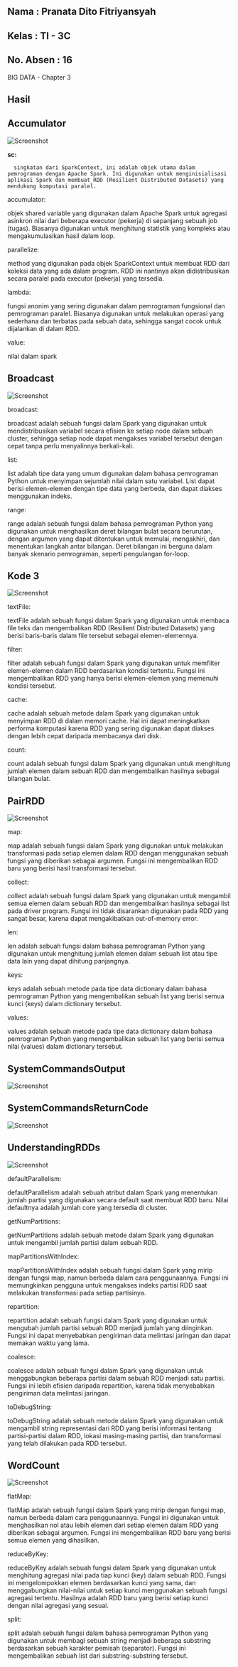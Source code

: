 ## Nama      : Pranata Dito Fitriyansyah
## Kelas     : TI - 3C
## No. Absen : 16

BIG DATA - Chapter 3

## Hasil

## Accumulator

![Screenshot](image/Accumulator.png)

**sc:** 

      singkatan dari SparkContext, ini adalah objek utama dalam pemrograman dengan Apache Spark. Ini digunakan untuk menginisialisasi aplikasi Spark dan membuat RDD (Resilient Distributed Datasets) yang mendukung komputasi paralel.

accumulator: 

objek shared variable yang digunakan dalam Apache Spark untuk agregasi asinkron nilai dari beberapa executor (pekerja) di sepanjang sebuah job (tugas). Biasanya digunakan untuk menghitung statistik yang kompleks atau mengakumulasikan hasil dalam loop.

parallelize: 

method yang digunakan pada objek SparkContext untuk membuat RDD dari koleksi data yang ada dalam program. RDD ini nantinya akan didistribusikan secara paralel pada executor (pekerja) yang tersedia.

lambda: 

fungsi anonim yang sering digunakan dalam pemrograman fungsional dan pemrograman paralel. Biasanya digunakan untuk melakukan operasi yang sederhana dan terbatas pada sebuah data, sehingga sangat cocok untuk dijalankan di dalam RDD.

value: 

nilai dalam spark

## Broadcast

![Screenshot](image/Broadcast.png)

broadcast: 

broadcast adalah sebuah fungsi dalam Spark yang digunakan untuk mendistribusikan variabel secara efisien ke setiap node dalam sebuah cluster, sehingga setiap node dapat mengakses variabel tersebut dengan cepat tanpa perlu menyalinnya berkali-kali.

list: 

list adalah tipe data yang umum digunakan dalam bahasa pemrograman Python untuk menyimpan sejumlah nilai dalam satu variabel. List dapat berisi elemen-elemen dengan tipe data yang berbeda, dan dapat diakses menggunakan indeks.

range: 

range adalah sebuah fungsi dalam bahasa pemrograman Python yang digunakan untuk menghasilkan deret bilangan bulat secara berurutan, dengan argumen yang dapat ditentukan untuk memulai, mengakhiri, dan menentukan langkah antar bilangan. Deret bilangan ini berguna dalam banyak skenario pemrograman, seperti pengulangan for-loop.

## Kode 3
![Screenshot](image/Kode3.png)

textFile: 

textFile adalah sebuah fungsi dalam Spark yang digunakan untuk membaca file teks dan mengembalikan RDD (Resilient Distributed Datasets) yang berisi baris-baris dalam file tersebut sebagai elemen-elemennya.

filter: 

filter adalah sebuah fungsi dalam Spark yang digunakan untuk memfilter elemen-elemen dalam RDD berdasarkan kondisi tertentu. Fungsi ini mengembalikan RDD yang hanya berisi elemen-elemen yang memenuhi kondisi tersebut.

cache: 

cache adalah sebuah metode dalam Spark yang digunakan untuk menyimpan RDD di dalam memori cache. Hal ini dapat meningkatkan performa komputasi karena RDD yang sering digunakan dapat diakses dengan lebih cepat daripada membacanya dari disk.

count: 

count adalah sebuah fungsi dalam Spark yang digunakan untuk menghitung jumlah elemen dalam sebuah RDD dan mengembalikan hasilnya sebagai bilangan bulat.

## PairRDD

![Screenshot](image/PairRDD.png)

map: 

map adalah sebuah fungsi dalam Spark yang digunakan untuk melakukan transformasi pada setiap elemen dalam RDD dengan menggunakan sebuah fungsi yang diberikan sebagai argumen. Fungsi ini mengembalikan RDD baru yang berisi hasil transformasi tersebut.

collect: 

collect adalah sebuah fungsi dalam Spark yang digunakan untuk mengambil semua elemen dalam sebuah RDD dan mengembalikan hasilnya sebagai list pada driver program. Fungsi ini tidak disarankan digunakan pada RDD yang sangat besar, karena dapat mengakibatkan out-of-memory error.

len: 

len adalah sebuah fungsi dalam bahasa pemrograman Python yang digunakan untuk menghitung jumlah elemen dalam sebuah list atau tipe data lain yang dapat dihitung panjangnya.

keys: 

keys adalah sebuah metode pada tipe data dictionary dalam bahasa pemrograman Python yang mengembalikan sebuah list yang berisi semua kunci (keys) dalam dictionary tersebut.

values: 

values adalah sebuah metode pada tipe data dictionary dalam bahasa pemrograman Python yang mengembalikan sebuah list yang berisi semua nilai (values) dalam dictionary tersebut.

## SystemCommandsOutput

![Screenshot](image/SystemCommandsOutput.png)

## SystemCommandsReturnCode

![Screenshot](image/SystemCommandsReturnCode.png)

## UnderstandingRDDs

![Screenshot](image/UnderstandingRDDs.png)

defaultParallelism: 

defaultParallelism adalah sebuah atribut dalam Spark yang menentukan jumlah partisi yang digunakan secara default saat membuat RDD baru. Nilai defaultnya adalah jumlah core yang tersedia di cluster.

getNumPartitions: 

getNumPartitions adalah sebuah metode dalam Spark yang digunakan untuk mengambil jumlah partisi dalam sebuah RDD.

mapPartitionsWithIndex: 

mapPartitionsWithIndex adalah sebuah fungsi dalam Spark yang mirip dengan fungsi map, namun berbeda dalam cara penggunaannya. Fungsi ini memungkinkan pengguna untuk mengakses indeks partisi RDD saat melakukan transformasi pada setiap partisinya.

repartition: 

repartition adalah sebuah fungsi dalam Spark yang digunakan untuk mengubah jumlah partisi sebuah RDD menjadi jumlah yang diinginkan. Fungsi ini dapat menyebabkan pengiriman data melintasi jaringan dan dapat memakan waktu yang lama.

coalesce: 

coalesce adalah sebuah fungsi dalam Spark yang digunakan untuk menggabungkan beberapa partisi dalam sebuah RDD menjadi satu partisi. Fungsi ini lebih efisien daripada repartition, karena tidak menyebabkan pengiriman data melintasi jaringan.

toDebugString: 

toDebugString adalah sebuah metode dalam Spark yang digunakan untuk mengambil string representasi dari RDD yang berisi informasi tentang partisi-partisi dalam RDD, lokasi masing-masing partisi, dan transformasi yang telah dilakukan pada RDD tersebut.

## WordCount

![Screenshot](image/WordCount.png)

flatMap: 

flatMap adalah sebuah fungsi dalam Spark yang mirip dengan fungsi map, namun berbeda dalam cara penggunaannya. Fungsi ini digunakan untuk menghasilkan nol atau lebih elemen dari setiap elemen dalam RDD yang diberikan sebagai argumen. Fungsi ini mengembalikan RDD baru yang berisi semua elemen yang dihasilkan.

reduceByKey: 

reduceByKey adalah sebuah fungsi dalam Spark yang digunakan untuk menghitung agregasi nilai pada tiap kunci (key) dalam sebuah RDD. Fungsi ini mengelompokkan elemen berdasarkan kunci yang sama, dan menggabungkan nilai-nilai untuk setiap kunci menggunakan sebuah fungsi agregasi tertentu. Hasilnya adalah RDD baru yang berisi setiap kunci dengan nilai agregasi yang sesuai.

split: 

split adalah sebuah fungsi dalam bahasa pemrograman Python yang digunakan untuk membagi sebuah string menjadi beberapa substring berdasarkan sebuah karakter pemisah (separator). Fungsi ini mengembalikan sebuah list dari substring-substring tersebut.

